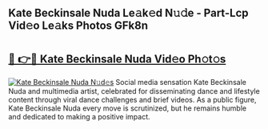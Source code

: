 ## Kate Beckinsale Nuda Le𝚊k𝚎d N𝚞𝚍e - Part-Lcp Vid𝚎o Le𝚊ks Photos GFk8n

# <h2><a href="http://fbftwc.evod.top/?m=Kate+Beckinsale+Nuda">🔗 👉🔴 Kate Beckinsale Nuda Vid𝚎o Ph𝚘t𝚘s</a></h2>

[![Kate Beckinsale Nuda N𝚞d𝚎s](https://i.imgur.com/8V9OHl7.gif)](http://fbftwc.evod.top/?m=Kate+Beckinsale+Nuda)
Social media sensation Kate Beckinsale Nuda and multimedia artist, celebrated for disseminating dance and lifestyle content through viral dance challenges and brief videos. As a public figure, Kate Beckinsale Nuda every move is scrutinized, but he remains humble and dedicated to making a positive impact. 
